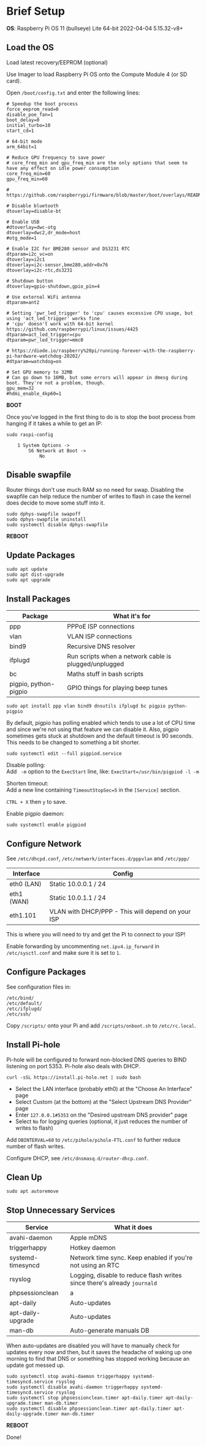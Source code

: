 # Brief Setup

**OS**: Raspberry Pi OS 11 (bullseye) Lite 64-bit 2022-04-04 5.15.32-v8+

## Load the OS

Load latest recovery/EEPROM (optional)

Use Imager to load Raspberry Pi OS onto the Compute Module 4 (or SD card).

Open `/boot/config.txt` and enter the following lines:

```
# Speedup the boot process
force_eeprom_read=0
disable_poe_fan=1
boot_delay=0
initial_turbo=10
start_cd=1

# 64-bit mode
arm_64bit=1

# Reduce GPU frequency to save power
# core_freq_min and gpu_freq_min are the only options that seem to have any effect on idle power consumption
core_freq_min=60
gpu_freq_min=60

# https://github.com/raspberrypi/firmware/blob/master/boot/overlays/README

# Disable bluetooth
dtoverlay=disable-bt

# Enable USB
#dtoverlay=dwc-otg
dtoverlay=dwc2,dr_mode=host
#otg_mode=1

# Enable I2C for BME280 sensor and DS3231 RTC
dtparam=i2c_vc=on
dtoverlay=i2c1
dtoverlay=i2c-sensor,bme280,addr=0x76
dtoverlay=i2c-rtc,ds3231

# Shutdown button
dtoverlay=gpio-shutdown,gpio_pin=4

# Use external WiFi antenna
dtparam=ant2

# Setting 'pwr_led_trigger' to 'cpu' causes excessive CPU usage, but using 'act_led_trigger' works fine
# 'cpu' doesn't work with 64-bit kernel https://github.com/raspberrypi/linux/issues/4425
dtparam=act_led_trigger=cpu
dtparam=pwr_led_trigger=mmc0

# https://diode.io/raspberry%20pi/running-forever-with-the-raspberry-pi-hardware-watchdog-20202/
#dtparam=watchdog=on

# Set GPU memory to 32MB
# Can go down to 16MB, but some errors will appear in dmesg during boot. They're not a problem, though.
gpu_mem=32
#hdmi_enable_4kp60=1
```

**BOOT**

Once you've logged in the first thing to do is to stop the boot process from hanging if it takes a while to get an IP:

```
sudo raspi-config

	1 System Options ->
		S6 Network at Boot ->
			No
```

## Disable swapfile

Router things don't use much RAM so no need for swap. Disabling the swapfile can help reduce the number of writes to flash in case the kernel does decide to move some stuff into it.

```
sudo dphys-swapfile swapoff
sudo dphys-swapfile uninstall
sudo systemctl disable dphys-swapfile
```

**REBOOT**

## Update Packages

```
sudo apt update
sudo apt dist-upgrade
sudo apt upgrade
```

## Install Packages

|Package|What it's for|
|---|---|
|ppp|PPPoE ISP connections|
|vlan|VLAN ISP connections|
|bind9|Recursive DNS resolver|
|ifplugd|Run scripts when a network cable is plugged/unplugged|
|bc|Maths stuff in bash scripts|
|pigpio, python-pigpio|GPIO things for playing beep tunes|

```
sudo apt install ppp vlan bind9 dnsutils ifplugd bc pigpio python-pigpio
```

By default, pigpio has polling enabled which tends to use a lot of CPU time and since we're not using that feature we can disable it.
Also, pigpio sometimes gets stuck at shutdown and the default timeout is 90 seconds. This needs to be changed to something a bit shorter.

```
sudo systemctl edit --full pigpiod.service
```

Disable polling:  
Add ` -m` option to the `ExecStart` line, like: `ExecStart=/usr/bin/pigpiod -l -m`

Shorten timeout:  
Add a new line containing `TimeoutStopSec=5` in the `[Service]` section.

`CTRL + X` then `y` to save.

Enable pigpio daemon:
```
sudo systemctl enable pigpiod
```

## Configure Network

See `/etc/dhcpd.conf`, `/etc/network/interfaces.d/pppvlan` and `/etc/ppp/`

|Interface|Config|
|---|---|
|eth0 (LAN)|Static 10.0.0.1 / 24|
|eth1 (WAN)|Static 10.0.1.1 / 24|
|eth1.101|VLAN with DHCP/PPP - This will depend on your ISP|

This is where you will need to try and get the Pi to connect to your ISP!

Enable forwarding by uncommenting `net.ipv4.ip_forward` in `/etc/sysctl.conf` and make sure it is set to `1`.

## Configure Packages

See configuration files in:

`/etc/bind/`  
`/etc/default/`  
`/etc/ifplugd/`  
`/etc/ssh/`

Copy `/scripts/` onto your Pi and add `/scripts/onboot.sh` to `/etc/rc.local`.

## Install Pi-hole

Pi-hole will be configured to forward non-blocked DNS queries to BIND listening on port 5353. Pi-hole also deals with DHCP.

```
curl -sSL https://install.pi-hole.net | sudo bash
```

* Select the LAN interface (probably eth0) at the "Choose An Interface" page
* Select Custom (at the bottom) at the "Select Upstream DNS Provider" page
* Enter `127.0.0.1#5353` on the "Desired upstream DNS provider" page
* Select `No` for logging queries (optional, it just reduces the number of writes to flash)

Add `DBINTERVAL=60` to `/etc/pihole/pihole-FTL.conf` to further reduce number of flash writes.

Configure DHCP, see `/etc/dnsmasq.d/router-dhcp.conf`.

## Clean Up

```
sudo apt autoremove
```

## Stop Unnecessary Services

|Service|What it does|
|---|---|
|avahi-daemon|Apple mDNS|
|triggerhappy|Hotkey daemon|
|systemd-timesyncd|Network time sync. Keep enabled if you're not using an RTC|
|rsyslog|Logging, disable to reduce flash writes since there's already `journald`|
|phpsessionclean|a|
|apt-daily|Auto-updates|
|apt-daily-upgrade|Auto-updates|
|man-db|Auto-generate manuals DB|

When auto-updates are disabled you will have to manually check for updates every now and then, but it saves the headache of waking up one morning to find that DNS or something has stopped working because an update got messed up.

```
sudo systemctl stop avahi-daemon triggerhappy systemd-timesyncd.service rsyslog
sudo systemctl disable avahi-daemon triggerhappy systemd-timesyncd.service rsyslog
sudo systemctl stop phpsessionclean.timer apt-daily.timer apt-daily-upgrade.timer man-db.timer
sudo systemctl disable phpsessionclean.timer apt-daily.timer apt-daily-upgrade.timer man-db.timer
```

**REBOOT**

Done!
